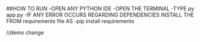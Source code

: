 ##HOW TO RUN 
-OPEN ANY PYTHON IDE
-OPEN THE TERMINAL
-TYPE py app.py
-IF ANY ERROR OCCURS REGARDING DEPENDENCIES INSTALL THE  FROM requirements file 
AS -pip install requirements

//demo change